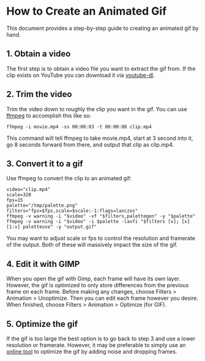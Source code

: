 # How to Create an Animated Gif
This document provides a step-by-step guide to creating an animated gif by hand.

## 1. Obtain a video
The first step is to obtain a video file you want to extract the gif from. If the clip exists on YouTube you can download it via [youtube-dl](https://github.com/ytdl-org/youtube-dl/releases).

## 2. Trim the video
Trim the video down to roughly the clip you want in the gif. You can use [ffmpeg](https://ffmpeg.org) to accomplish this like so:
```
ffmpeg -i movie.mp4 -ss 00:00:03 -t 00:00:08 clip.mp4
```
This command will tell ffmpeg to take movie.mp4, start at 3 second into it, go 8 seconds forward from there, and output that clip as clip.mp4.

## 3. Convert it to a gif
Use ffmpeg to convert the clip to an animated gif:
```
video="clip.mp4"
scale=320
fps=15
palette="/tmp/palette.png"
filters="fps=$fps,scale=$scale:-1:flags=lanczos"
ffmpeg -v warning -i "$video" -vf "$filters,palettegen" -y "$palette"
ffmpeg -v warning -i "$video" -i $palette -lavfi "$filters [x]; [x][1:v] paletteuse" -y "output.gif"
```
You may want to adjust scale or fps to control the resolution and framerate of the output. Both of these will massively impact the size of the gif.

## 4. Edit it with GIMP
When you open the gif with Gimp, each frame will have its own layer. However, the gif is optimized to only store differences from the previous frame on each frame. Before making any changes, choose Filters > Animation > Unoptimize. Then you can edit each frame however you desire. When finished, choose Filters > Animation > Optimize (for GIF).

## 5. Optimize the gif
If the gif is too large the best option is to go back to step 3 and use a lower resolution or framerate. However, it may be preferable to simply use an [online tool](https://ezgif.com/optimize) to optimize the gif by adding noise and dropping frames.
